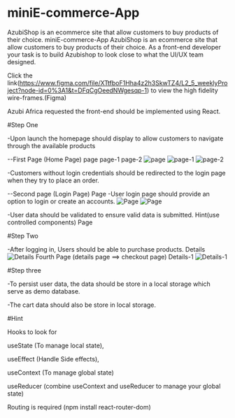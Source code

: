 # miniE-commerce-App
AzubiShop is an ecommerce site that allow customers to buy products of their choice.
miniE-commerce-App
AzubiShop is an ecommerce site that allow customers to buy products of their choice. As a front-end developer your task is to build Azubishop to look close to what the UI/UX team designed.

Click the link(https://www.figma.com/file/XTtfboF1Hha4z2h3SkwTZ4/L2_5_weeklyProject?node-id=0%3A1&t=DFqCgOeedNWgesqp-1) to view the high fidelity wire-frames.(Figma)

Azubi Africa requested the front-end should be implemented using React.

#Step One

-Upon launch the homepage should display to allow customers to navigate through the available products

--First Page (Home Page) page page-1 page-2
![page](https://user-images.githubusercontent.com/71855200/227193511-86010942-8af3-49f1-9aed-904ef1661e33.png)
![page-1](https://user-images.githubusercontent.com/71855200/227193595-b4d0fdb7-1b7f-4fb0-9cf5-ea818f14a9b9.png)
![page-2](https://user-images.githubusercontent.com/71855200/227193680-cbbed77a-9ea1-45d2-8904-29d7b961bdf3.png)

-Customers without login credentials should be redirected to the login page when they try to place an order.

--Second page (Login Page) Page
-User login page should provide an option to login or create an accounts.
![Page](https://user-images.githubusercontent.com/71855200/227194459-ac6b56c2-f953-40ec-a6d1-e02b4c35894d.png)
![Page](https://user-images.githubusercontent.com/71855200/227194865-f639fb5a-bfc2-4bc9-91df-d4c1b92af77e.png)

-User data should be validated to ensure valid data is submitted. Hint(use controlled components) Page

#Step Two

-After logging in, Users should be able to purchase products. Details
![Details](https://user-images.githubusercontent.com/71855200/227195287-776ccf2e-c3cb-4710-b30e-8fac048d2d72.png)
Fourth Page (details page ==> checkout page) Details-1
![Details-1](https://user-images.githubusercontent.com/71855200/227195226-32c7a7f8-c640-4073-92b3-5c3c5c94673b.png)

#Step three

-To persist user data, the data should be store in a local storage which serve as demo database.

-The cart data should also be store in local storage.

#Hint

Hooks to look for

useState (To manage local state),

useEffect (Handle Side effects),

useContext (To manage global state)

useReducer (combine useContext and useReducer to manage your global state)

Routing is required (npm install react-router-dom)

